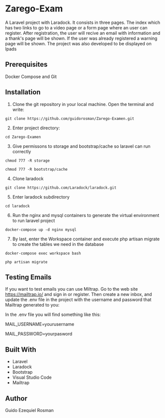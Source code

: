 # Zarego-Exam
A Laravel project with Laradock. It consists in three pages. The index which has two links to go to a video page or a form page where an user can register. After registration, the user will recive an email with information and a thank's page will be shown. If the user was already registered a warning page will be shown. The project was also developed to be displayed on Ipads

## Prerequisites

Docker Compose and Git

## Installation

1. Clone the git repository in your local machine. Open the terminal and write:

```
git clone https://github.com/guidorosman/Zarego-Examen.git
```

2. Enter project directory:

```
cd Zarego-Examen
```

3. Give permissons to storage and bootstrap/cache so laravel can run correctly


```
chmod 777 -R storage
```

```
chmod 777 -R bootstrap/cache
```

4. Clone laradock

```
git clone https://github.com/Laradock/laradock.git
```

5. Enter laradock subdirectory

```
cd laradock
```

6. Run the nginx and mysql containers to generate the virtual environment to run laravel project

```
docker-compose up -d nginx mysql
```

7. By last, enter the Workspace container and execute php artisan migrate to create the tables we need in the database

```
docker-compose exec workspace bash
```

```
php artisan migrate
```

## Testing Emails

If you want to test emails you can use Miltrap. Go to the web site <https://mailtrap.io/> and sign in or register. Then create a new inbox, and update the .env file in the project with the username and password that Mailtrap generated to you:

In the .env file you will find something like this:

MAIL_USERNAME=yourusername

MAIL_PASSWORD=yourpasword

## Built With

+ Laravel
+ Laradock
+ Bootstrap
+ Visual Studio Code
+ Mailtrap

## Author

Guido Ezequiel Rosman
